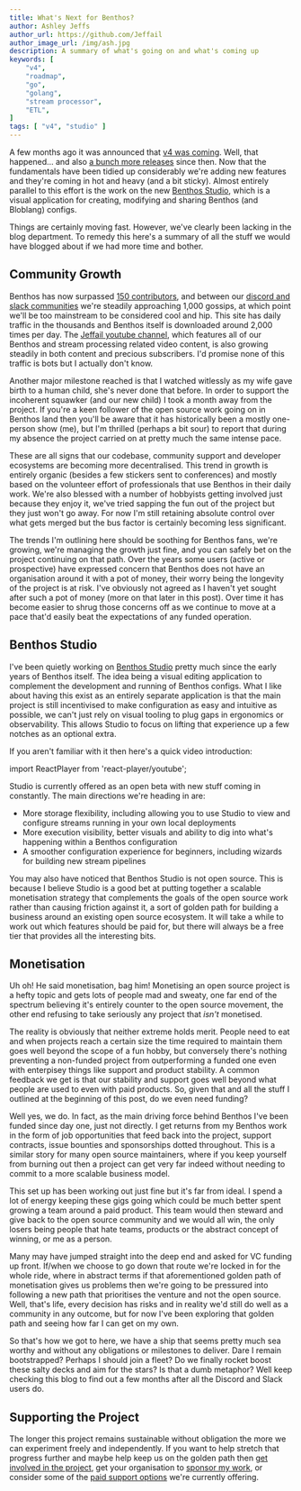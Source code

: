 ```yaml
---
title: What's Next for Benthos?
author: Ashley Jeffs
author_url: https://github.com/Jeffail
author_image_url: /img/ash.jpg
description: A summary of what's going on and what's coming up
keywords: [
    "v4",
    "roadmap",
    "go",
    "golang",
    "stream processor",
    "ETL",
]
tags: [ "v4", "studio" ]
---
```


A few months ago it was announced that [v4 was coming](/blog/2022/03/03/v4-coming). Well, that happened... and also [a bunch more releases](https://github.com/benthosdev/benthos/blob/main/CHANGELOG.md) since then. Now that the fundamentals have been tidied up considerably we're adding new features and they're coming in hot and heavy (and a bit sticky). Almost entirely parallel to this effort is the work on the new [Benthos Studio](https://studio.benthos.dev), which is a visual application for creating, modifying and sharing Benthos (and Bloblang) configs.

Things are certainly moving fast. However, we've clearly been lacking in the blog department. To remedy this here's a summary of all the stuff we would have blogged about if we had more time and bother.

<!--truncate-->

## Community Growth

Benthos has now surpassed [150 contributors][contributors], and between our [discord and slack communities][community] we're steadily approaching 1,000 gossips, at which point we'll be too mainstream to be considered cool and hip. This site has daily traffic in the thousands and Benthos itself is downloaded around 2,000 times per day. The [Jeffail youtube channel][jeffail-youtube], which features all of our Benthos and stream processing related video content, is also growing steadily in both content and precious subscribers. I'd promise none of this traffic is bots but I actually don't know.

Another major milestone reached is that I watched witlessly as my wife gave birth to a human child, she's never done that before. In order to support the incoherent squawker (and our new child) I took a month away from the project. If you're a keen follower of the open source work going on in Benthos land then you'll be aware that it has historically been a mostly one-person show (me), but I'm thrilled (perhaps a bit sour) to report that during my absence the project carried on at pretty much the same intense pace.

These are all signs that our codebase, community support and developer ecosystems are becoming more decentralised. This trend in growth is entirely organic (besides a few stickers sent to conferences) and mostly based on the volunteer effort of professionals that use Benthos in their daily work. We're also blessed with a number of hobbyists getting involved just because they enjoy it, we've tried sapping the fun out of the project but they just won't go away. For now I'm still retaining absolute control over what gets merged but the bus factor is certainly becoming less significant.

The trends I'm outlining here should be soothing for Benthos fans, we're growing, we're managing the growth just fine, and you can safely bet on the project continuing on that path. Over the years some users (active or prospective) have expressed concern that Benthos does not have an organisation around it with a pot of money, their worry being the longevity of the project is at risk. I've obviously not agreed as I haven't yet sought after such a pot of money (more on that later in this post). Over time it has become easier to shrug those concerns off as we continue to move at a pace that'd easily beat the expectations of any funded operation.

## Benthos Studio

I've been quietly working on [Benthos Studio][benthos-studio] pretty much since the early years of Benthos itself. The idea being a visual editing application to complement the development and running of Benthos configs. What I like about having this exist as an entirely separate application is that the main project is still incentivised to make configuration as easy and intuitive as possible, we can't just rely on visual tooling to plug gaps in ergonomics or observability. This allows Studio to focus on lifting that experience up a few notches as an optional extra.

If you aren't familiar with it then here's a quick video introduction:

import ReactPlayer from 'react-player/youtube';

<div className='container margin-vert--lg'>
  <div className='row row--no-gutters'>
    <ReactPlayer
        className='col'
        height='300px'
        url='https://youtu.be/uvbp2LCmQMY'
        controls={true}
    />
  </div>
</div>

Studio is currently offered as an open beta with new stuff coming in constantly. The main directions we're heading in are:

- More storage flexibility, including allowing you to use Studio to view and configure streams running in your own local deployments
- More execution visibility, better visuals and ability to dig into what's happening within a Benthos configuration
- A smoother configuration experience for beginners, including wizards for building new stream pipelines

You may also have noticed that Benthos Studio is not open source. This is because I believe Studio is a good bet at putting together a scalable monetisation strategy that complements the goals of the open source work rather than causing friction against it, a sort of golden path for building a business around an existing open source ecosystem. It will take a while to work out which features should be paid for, but there will always be a free tier that provides all the interesting bits.

## Monetisation

Uh oh! He said monetisation, bag him! Monetising an open source project is a hefty topic and gets lots of people mad and sweaty, one far end of the spectrum believing it's entirely counter to the open source movement, the other end refusing to take seriously any project that _isn't_ monetised.

The reality is obviously that neither extreme holds merit. People need to eat and when projects reach a certain size the time required to maintain them goes well beyond the scope of a fun hobby, but conversely there's nothing preventing a non-funded project from outperforming a funded one even with enterpisey things like support and product stability. A common feedback we get is that our stability and support goes well beyond what people are used to even with paid products. So, given that and all the stuff I outlined at the beginning of this post, do we even need funding?

Well yes, we do. In fact, as the main driving force behind Benthos I've been funded since day one, just not directly. I get returns from my Benthos work in the form of job opportunities that feed back into the project, support contracts, issue bounties and sponsorships dotted throughout. This is a similar story for many open source maintainers, where if you keep yourself from burning out then a project can get very far indeed without needing to commit to a more scalable business model.

This set up has been working out just fine but it's far from ideal. I spend a lot of energy keeping these gigs going which could be much better spent growing a team around a paid product. This team would then steward and give back to the open source community and we would all win, the only losers being people that hate teams, products or the abstract concept of winning, or me as a person.

Many may have jumped straight into the deep end and asked for VC funding up front. If/when we choose to go down that route we're locked in for the whole ride, where in abstract terms if that aforementioned golden path of monetisation gives us problems then we're going to be pressured into following a new path that prioritises the venture and not the open source. Well, that's life, every decision has risks and in reality we'd still do well as a community in any outcome, but for now I've been exploring that golden path and seeing how far I can get on my own.

So that's how we got to here, we have a ship that seems pretty much sea worthy and without any obligations or milestones to deliver. Dare I remain bootstrapped? Perhaps I should join a fleet? Do we finally rocket boost these salty decks and aim for the stars? Is that a dumb metaphor? Well keep checking this blog to find out a few months after all the Discord and Slack users do.

## Supporting the Project

The longer this project remains sustainable without obligation the more we can experiment freely and independently. If you want to help stretch that progress further and maybe help keep us on the golden path then [get involved in the project][open-source], get your organisation to [sponsor my work][sponsor-jeffail], or consider some of the [paid support options][paid-support] we're currently offering.

[benthos-studio]: https://studio.benthos.dev
[contributors]: https://github.com/benthosdev/benthos/graphs/contributors
[community]: /community
[jeffail-youtube]: https://www.youtube.com/c/Jeffail
[sponsor-jeffail]: https://github.com/sponsors/Jeffail
[open-source]: https://github.com/benthosdev/benthos
[paid-support]: /support#paid-services
